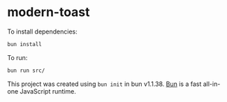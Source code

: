 # modern-toast

To install dependencies:

```bash
bun install
```

To run:

```bash
bun run src/
```

This project was created using `bun init` in bun v1.1.38. [Bun](https://bun.sh) is a fast all-in-one JavaScript runtime.
